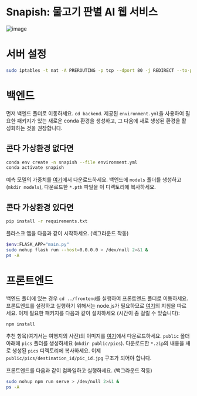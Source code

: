 # Snapish: 물고기 판별 AI 웹 서비스
![image](https://github.com/user-attachments/assets/ce26f167-06ef-4978-b4bb-d459eeed751b)

# 서버 설정
```bash
sudo iptables -t nat -A PREROUTING -p tcp --dport 80 -j REDIRECT --to-port 8080
```

# 백엔드
먼저 백엔드 폴더로 이동하세요. `cd backend`. 제공된 `environment.yml`을 사용하여 필요한 패키지가 있는 새로운 conda 환경을 생성하고, 그 다음에 새로 생성된 환경을 활성화하는 것을 권장합니다.

## 콘다 가상환경 없다면
```bash
conda env create -n snapish --file environment.yml
conda activate snapish
```
예측 모델의 가중치를 [여기](https://owncloud.tuwien.ac.at/index.php/s/kotvEsald31Pw51)에서 다운로드하세요. 백엔드에 `models` 폴더를 생성하고 (`mkdir models`), 다운로드한 `*.pth` 파일을 이 디렉토리에 복사하세요.

## 콘다 가상환경 있다면
```bash
pip install -r requirements.txt
```

플라스크 앱을 다음과 같이 시작하세요. (백그라운드 작동)
```bash
$env:FLASK_APP="main.py"
sudo nohup flask run --host=0.0.0.0 > /dev/null 2>&1 &
ps -A
```

# 프론트엔드
백엔드 폴더에 있는 경우 `cd ../frontend`를 실행하여 프론트엔드 폴더로 이동하세요.
프론트엔드를 설정하고 실행하기 위해서는 node.js가 필요하므로 [여기](https://nodejs.org/en/)의 지침을 따르세요.
이제 필요한 패키지를 다음과 같이 설치하세요 (시간이 좀 걸릴 수 있습니다):
```bash
npm install
```
추천 항목(여기서는 여행지의 사진)의 이미지를 [여기](https://owncloud.tuwien.ac.at/index.php/s/h70PGy8EkqtQKxs)에서 다운로드하세요. `public` 폴더 아래에 `pics` 폴더를 생성하세요 (`mkdir public/pics`). 다운로드한 `*.zip`의 내용을 새로 생성된 `pics` 디렉토리에 복사하세요. 이제 `public/pics/destination_id/pic_id.jpg` 구조가 되어야 합니다.

프론트엔드를 다음과 같이 컴파일하고 실행하세요. (백그라운드 작동)
```bash
sudo nohup npm run serve > /dev/null 2>&1 &
ps -A
```
